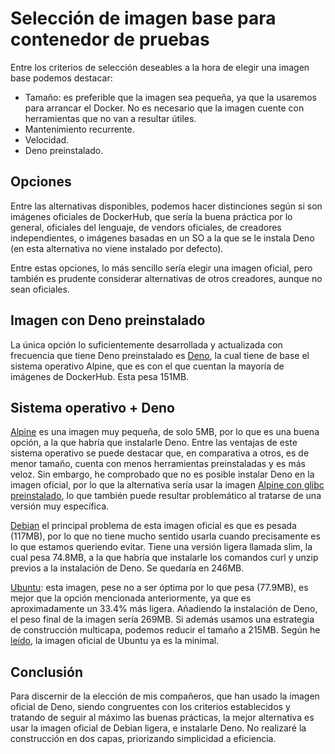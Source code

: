 # Selección de imagen base para contenedor de pruebas

Entre los criterios de selección deseables a la
hora de elegir una imagen base podemos destacar:
- Tamaño: es preferible que la imagen sea pequeña,
ya que la usaremos para arrancar el Docker. No es
necesario que la imagen cuente con herramientas
que no van a resultar útiles.
- Mantenimiento recurrente.
- Velocidad.
- Deno preinstalado.

## Opciones

Entre las alternativas disponibles, podemos hacer
distinciones según si son imágenes oficiales de
DockerHub, que sería la buena práctica por lo
general, oficiales del lenguaje, de vendors oficiales,
de creadores independientes, o imágenes basadas en
un SO a la que se le instala Deno (en esta alternativa
no viene instalado por defecto).

Entre estas opciones, lo más sencillo sería elegir
una imagen oficial, pero también es prudente considerar
alternativas de otros creadores, aunque no sean oficiales.

## Imagen con Deno preinstalado

La única opción lo suficientemente desarrollada y
actualizada con frecuencia que tiene Deno preinstalado
es [Deno](https://hub.docker.com/r/denoland/deno), la cual tiene de base
el sistema operativo Alpine, que es con el que cuentan
la mayoría de imágenes de DockerHub. Esta pesa 151MB.

## Sistema operativo + Deno

[Alpine](https://hub.docker.com/_/alpine) es una imagen muy pequeña, de
solo 5MB, por lo que es una buena opción, a la
que habría que instalarle Deno. Entre las ventajas
de este sistema operativo se puede destacar
que, en comparativa a otros, es de menor tamaño,
cuenta con menos herramientas preinstaladas y es 
más veloz. Sin embargo, he comprobado que no es
posible instalar Deno en la imagen oficial, por
lo que la alternativa sería usar la imagen
[Alpine con glibc preinstalado](https://hub.docker.com/r/frolvlad/alpine-glibc), lo que también puede resultar problemático al
tratarse de una versión muy específica.

[Debian](https://hub.docker.com/_/debian) el principal problema
de esta imagen oficial es que es pesada (117MB),
por lo que no tiene mucho sentido usarla cuando 
precisamente es lo que estamos queriendo evitar.
Tiene una versión ligera llamada slim, la cual
pesa 74.8MB, a la que habría que instalarle los
comandos curl y unzip previos a la instalación
de Deno. Se quedaría en 246MB.

[Ubuntu](https://hub.docker.com/_/ubuntu): esta imagen,
pese no a ser óptima por lo que pesa (77.9MB),
es mejor que la opción mencionada anteriormente,
ya que es aproximadamente un 33.4% más ligera.
Añadiendo la instalación de Deno, el peso final
de la imagen sería 269MB.
Si además usamos una estrategia de construcción
multicapa, podemos reducir el tamaño a 215MB.
Según he [leído](https://canonical.com/blog/minimal-ubuntu-released), la imagen oficial de Ubuntu ya
es la minimal.

## Conclusión

Para discernir de la elección de mis compañeros,
que han usado la imagen oficial de Deno, siendo
congruentes con los criterios establecidos y 
tratando de seguir al máximo las buenas prácticas,
la mejor alternativa es usar la imagen oficial de
Debian ligera, e instalarle Deno.
No realizaré la construcción en dos capas, 
priorizando simplicidad a eficiencia.